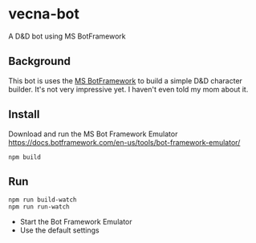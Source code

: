 # vecna-bot
A D&amp;D bot using MS BotFramework

## Background

This bot is uses the [MS BotFramework](https://dev.botframework.com/) to build a simple D&D character builder.  It's not very impressive yet.  I haven't even told my mom about it.

## Install

Download and run the MS Bot Framework Emulator
https://docs.botframework.com/en-us/tools/bot-framework-emulator/

```
npm build
```


## Run

```
npm run build-watch
npm run run-watch
```

* Start the Bot Framework Emulator
* Use the default settings
  

